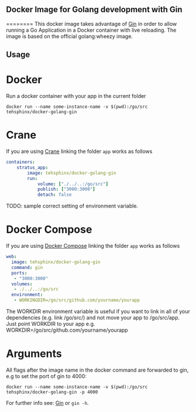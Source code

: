 ## Docker Image for Golang development with Gin
========
This docker image takes advantage of [Gin](https://github.com/codegangsta/gin) in order to allow running a Go Application in a Docker container with live reloading.
The image is based on the official golang:wheezy image.

## Usage

# Docker
Run a docker container with your app in the current folder
```shell
docker run --name some-instance-name -v $(pwd):/go/src tehsphinx/docker-golang-gin
```

# Crane
If you are using [Crane](https://github.com/michaelsauter/crane) linking the folder `app` works as follows
```yaml
containers:
    stratus_app:
        image: tehsphinx/docker-golang-gin
        run:
            volume: ["./../..:/go/src"]
            publish: ["3000:3000"]
            detach: false
```
TODO: sample correct setting of environment variable.

# Docker Compose
If you are using [Docker Compose](https://docs.docker.com/compose/) linking the folder `app` works as follows
```yaml
web:
  image: tehsphinx/docker-golang-gin
  command: gin
  ports:
   - "3000:3000"
  volumes:
   - ./../..:/go/src
  environment:
   - WORKINGDIR=/go/src/github.com/yourname/yourapp
```
The WORKDIR environment variable is useful if you want to link in all of your dependencies (e.g. link /go/src/) and not move your app to /go/src/app.
Just point WORKDIR to your app e.g. WORKDIR=/go/src/github.com/yourname/yourapp

# Arguments
All flags after the image name in the docker command are forwarded to gin, e.g to set the port of gin to 4000:
```shell
docker run --name some-instance-name -v $(pwd):/go/src tehsphinx/docker-golang-gin -p 4000
```
For further info see: [Gin](https://github.com/codegangsta/gin) or `gin -h`.
